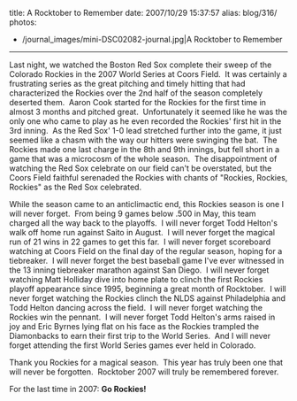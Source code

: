 title: A Rocktober to Remember
date: 2007/10/29 15:37:57
alias: blog/316/
photos:
- /journal_images/mini-DSC02082-journal.jpg|A Rocktober to Remember
---
Last night, we watched the Boston Red Sox complete their sweep of the Colorado Rockies in the 2007 World Series at Coors Field.  It was certainly a frustrating series as the great pitching and timely hitting that had characterized the Rockies over the 2nd half of the season completely deserted them.  Aaron Cook started for the Rockies for the first time in almost 3 months and pitched great.  Unfortunately it seemed like he was the only one who came to play as he even recorded the Rockies' first hit in the 3rd inning.  As the Red Sox' 1-0 lead stretched further into the game, it just seemed like a chasm with the way our hitters were swinging the bat.  The Rockies made one last charge in the 8th and 9th innings, but fell short in a game that was a microcosm of the whole season.  The disappointment of watching the Red Sox celebrate on our field can't be overstated, but the Coors Field faithful serenaded the Rockies with chants of "Rockies, Rockies, Rockies" as the Red Sox celebrated. 

While the season came to an anticlimactic end, this Rockies season is one I will never forget.  From being 9 games below .500 in May, this team charged all the way back to the playoffs.  I will never forget Todd Helton's walk off home run against Saito in August.  I will never forget the magical run of 21 wins in 22 games to get this far.  I will never forget scoreboard watching at Coors Field on the final day of the regular season, hoping for a tiebreaker.  I will never forget the best baseball game I've ever witnessed in the 13 inning tiebreaker marathon against San Diego.  I will never forget watching Matt Holliday dive into home plate to clinch the first Rockies playoff appearance since 1995, beginning a great month of Rocktober.  I will never forget watching the Rockies clinch the NLDS against Philadelphia and Todd Helton dancing across the field.  I will never forget watching the Rockies win the pennant.  I will never forget Todd Helton's arms raised in joy and Eric Byrnes lying flat on his face as the Rockies trampled the Diamonbacks to earn their first trip to the World Series.  And I will never forget attending the first World Series games ever held in Colorado.

Thank you Rockies for a magical season.  This year has truly been one that will never be forgotten.  Rocktober 2007 will truly be remembered forever.

For the last time in 2007: **Go Rockies!**